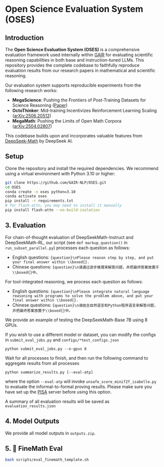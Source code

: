 # Open Science Evaluation System (OSES)

## Introduction

The **Open Science Evaluation System (OSES)** is a comprehensive evaluation framework used internally within [GAIR](https://plms.ai/index.html) for evaluating scientific reasoning capabilities in both base and instruction-tuned LLMs. This repository provides the complete codebase to faithfully reproduce evaluation results from our research papers in mathematical and scientific reasoning.

Our evaluation system supports reproducible experiments from the following research works:

- **MegaScience**: Pushing the Frontiers of Post-Training Datasets for Science Reasoning ([Paper]())
- **OctoThinker**: Mid-training Incentivizes Reinforcement Learning Scaling ([arXiv:2506.20512](https://arxiv.org/abs/2506.20512))
- **MegaMath**: Pushing the Limits of Open Math Corpora ([arXiv:2504.02807](https://arxiv.org/abs/2504.02807))

This codebase builds upon and incorporates valuable features from [DeepSeek-Math](https://github.com/deepseek-ai/DeepSeek-Math) by DeepSeek AI.

## Setup
Clone the repository and install the required dependencies. We recommend using a virtual environment with Python 3.10 or higher:
```bash
git clone https://github.com/GAIR-NLP/OSES.git
cd OSES
conda create -n oses python=3.10
conda activate oses
pip install -r requirements.txt
# for flash-attn, you may need to install it manually
pip install flash-attn --no-build-isolation
```

## 3. Evaluation

For chain-of-thought evaluation of DeepSeekMath-Instruct and DeepSeekMath-RL, our script (see `def markup_question()` in `run_subset_parallel.py`) processes each question as follows:
* English questions: `{question}\nPlease reason step by step, and put your final answer within \\boxed{}.`
* Chinese questions: `{question}\n请通过逐步推理来解答问题，并把最终答案放置于\\boxed{}中。`

For tool-integrated reasoning, we process each question as follows:
* English questions: `{question}\nPlease integrate natural language reasoning with programs to solve the problem above, and put your final answer within \\boxed{}.`
* Chinese questions: `{question}\n请结合自然语言和Python程序语言来解答问题，并把最终答案放置于\\boxed{}中。`

We provide an example of testing the DeepSeekMath-Base 7B using 8 GPUs.

If you wish to use a different model or dataset, you can modify the configs in `submit_eval_jobs.py` and `configs/*test_configs.json`

```
python submit_eval_jobs.py --n-gpus 8
```

Wait for all processes to finish, and then run the following command to aggregate results from all processes

```
python summarize_results.py [--eval-atp]
```
where the option `--eval-atp` will invoke `unsafe_score_minif2f_isabelle.py` to evaluate the informal-to-formal proving results. Please make sure you have set up the [PISA](https://github.com/wellecks/lm-evaluation-harness/blob/minif2f-isabelle/docs/isabelle_setup.md) server before using this option.

A summary of all evaluation results will be saved as `evaluation_results.json`

## 4. Model Outputs

We provide all model outputs in `outputs.zip`.


## 5. 🚧 FineMath Eval
```bash
bash scripts/eval_finemath_template.sh
```